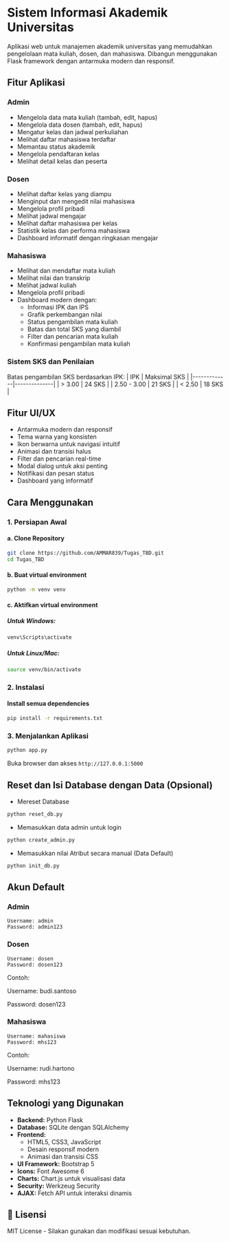 # Sistem Informasi Akademik Universitas

Aplikasi web untuk manajemen akademik universitas yang memudahkan pengelolaan mata kuliah, dosen, dan mahasiswa. Dibangun menggunakan Flask framework dengan antarmuka modern dan responsif.

##  Fitur Aplikasi

###  Admin
- Mengelola data mata kuliah (tambah, edit, hapus)
- Mengelola data dosen (tambah, edit, hapus)
- Mengatur kelas dan jadwal perkuliahan
- Melihat daftar mahasiswa terdaftar
- Memantau status akademik
- Mengelola pendaftaran kelas
- Melihat detail kelas dan peserta

###  Dosen
- Melihat daftar kelas yang diampu
- Menginput dan mengedit nilai mahasiswa
- Mengelola profil pribadi
- Melihat jadwal mengajar
- Melihat daftar mahasiswa per kelas
- Statistik kelas dan performa mahasiswa
- Dashboard informatif dengan ringkasan mengajar

###  Mahasiswa
- Melihat dan mendaftar mata kuliah
- Melihat nilai dan transkrip
- Melihat jadwal kuliah
- Mengelola profil pribadi
- Dashboard modern dengan:
  - Informasi IPK dan IPS
  - Grafik perkembangan nilai
  - Status pengambilan mata kuliah
  - Batas dan total SKS yang diambil
  - Filter dan pencarian mata kuliah
  - Konfirmasi pengambilan mata kuliah

###  Sistem SKS dan Penilaian
Batas pengambilan SKS berdasarkan IPK:
| IPK         | Maksimal SKS |
|-------------|--------------|
| > 3.00      | 24 SKS      |
| 2.50 - 3.00 | 21 SKS      |
| < 2.50      | 18 SKS      |

##  Fitur UI/UX
- Antarmuka modern dan responsif
- Tema warna yang konsisten
- Ikon berwarna untuk navigasi intuitif
- Animasi dan transisi halus
- Filter dan pencarian real-time
- Modal dialog untuk aksi penting
- Notifikasi dan pesan status
- Dashboard yang informatif

##  Cara Menggunakan

### 1. Persiapan Awal
#### a. Clone Repository
```bash
git clone https://github.com/AMMAR839/Tugas_TBD.git
cd Tugas_TBD
```

#### b. Buat virtual environment
```bash
python -m venv venv
```

#### c. Aktifkan virtual environment

##### Untuk Windows:
```bash
venv\Scripts\activate
```
##### Untuk Linux/Mac:
```bash
source venv/bin/activate
```

### 2. Instalasi
#### Install semua dependencies
```bash
pip install -r requirements.txt
```

### 3. Menjalankan Aplikasi
```bash
python app.py
```
Buka browser dan akses `http://127.0.0.1:5000`



## Reset dan Isi Database dengan Data (Opsional)
- Mereset Database

```bash
python reset_db.py
```

- Memasukkan data admin untuk login
```bash
python create_admin.py
```

- Memasukkan nilai Atribut secara manual (Data Default)
```bash
python init_db.py
```


## Akun Default

### Admin
```
Username: admin
Password: admin123
```

### Dosen
```
Username: dosen
Password: dosen123
```
Contoh:

Username: budi.santoso

Password: dosen123

### Mahasiswa
```
Username: mahasiswa
Password: mhs123
```
Contoh:

Username: rudi.hartono

Password: mhs123

## Teknologi yang Digunakan

- **Backend:** Python Flask
- **Database:** SQLite dengan SQLAlchemy
- **Frontend:** 
  - HTML5, CSS3, JavaScript
  - Desain responsif modern
  - Animasi dan transisi CSS
- **UI Framework:** Bootstrap 5
- **Icons:** Font Awesome 6
- **Charts:** Chart.js untuk visualisasi data
- **Security:** Werkzeug Security
- **AJAX:** Fetch API untuk interaksi dinamis


## 📄 Lisensi

MIT License - Silakan gunakan dan modifikasi sesuai kebutuhan. 
